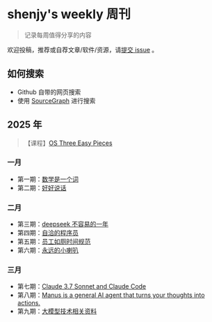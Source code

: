 # shenjy's weekly 周刊

> 记录每周值得分享的内容

欢迎投稿，推荐或自荐文章/软件/资源，请[提交 issue](https://github.com/shenjy712/weekly/issues) 。

## 如何搜索

- Github 自带的网页搜索
- 使用 [SourceGraph](https://sourcegraph.com/github.com/shenjy712/weekly) 进行搜索

## 2025 年

> 【课程】[OS Three Easy Pieces](./docs/os/intro.md)

### 一月

- 第一期：[数学是一个词](./docs/1-issue.md)
- 第二期：[好好说话](./docs/2-issue.md)

### 二月

- 第三期：[deepseek 不容易的一年](./docs/3-issue.md)
- 第四期：[自洽的程序员](./docs/4-issue.md)
- 第五期：[员工如厕时间规范](./docs/5-issue.md)
- 第六期：[永远的小喇叭](./docs/6-issue.md)

### 三月

- 第七期：[Claude 3.7 Sonnet and Claude Code](./docs/7-issue.md)
- 第八期：[Manus is a general AI agent that turns your thoughts into actions.](./docs/8-issue.md)
- 第九期：[大模型技术相关资料](./docs/9-issue.md)
